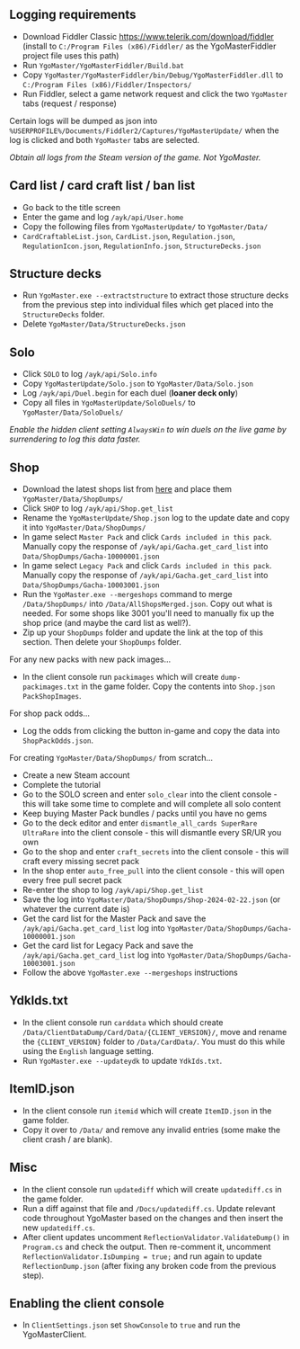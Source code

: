 ## Logging requirements

- Download Fiddler Classic https://www.telerik.com/download/fiddler (install to `C:/Program Files (x86)/Fiddler/` as the YgoMasterFiddler project file uses this path)
- Run `YgoMaster/YgoMasterFiddler/Build.bat`
- Copy `YgoMaster/YgoMasterFiddler/bin/Debug/YgoMasterFiddler.dll` to `C:/Program Files (x86)/Fiddler/Inspectors/`
- Run Fiddler, select a game network request and click the two `YgoMaster` tabs (request / response)

Certain logs will be dumped as json into `%USERPROFILE%/Documents/Fiddler2/Captures/YgoMasterUpdate/` when the log is clicked and both `YgoMaster` tabs are selected.

*Obtain all logs from the Steam version of the game. Not YgoMaster.*

## Card list / card craft list / ban list

- Go back to the title screen
- Enter the game and log `/ayk/api/User.home`
- Copy the following files from `YgoMasterUpdate/` to `YgoMaster/Data/`
- `CardCraftableList.json`, `CardList.json`, `Regulation.json`, `RegulationIcon.json`, `RegulationInfo.json`, `StructureDecks.json`

## Structure decks

- Run `YgoMaster.exe --extractstructure` to extract those structure decks from the previous step into individual files which get placed into the `StructureDecks` folder.
- Delete `YgoMaster/Data/StructureDecks.json`

## Solo

- Click `SOLO` to log `/ayk/api/Solo.info`
- Copy `YgoMasterUpdate/Solo.json` to `YgoMaster/Data/Solo.json`
- Log `/ayk/api/Duel.begin` for each duel (**loaner deck only**)
- Copy all files in `YgoMasterUpdate/SoloDuels/` to `YgoMaster/Data/SoloDuels/`

*Enable the hidden client setting `AlwaysWin` to win duels on the live game by surrendering to log this data faster.*

## Shop

- Download the latest shops list from [here](https://github.com/pixeltris/YgoMaster/issues/129) and place them `YgoMaster/Data/ShopDumps/`
- Click `SHOP` to log `/ayk/api/Shop.get_list`
- Rename the `YgoMasterUpdate/Shop.json` log to the update date and copy it into `YgoMaster/Data/ShopDumps/`
- In game select `Master Pack` and click `Cards included in this pack`. Manually copy the response of `/ayk/api/Gacha.get_card_list` into `Data/ShopDumps/Gacha-10000001.json`
- In game select `Legacy Pack` and click `Cards included in this pack`. Manually copy the response of `/ayk/api/Gacha.get_card_list` into `Data/ShopDumps/Gacha-10003001.json`
- Run the `YgoMaster.exe --mergeshops` command to merge `/Data/ShopDumps/` into `/Data/AllShopsMerged.json`. Copy out what is needed. For some shops like 3001 you'll need to manually fix up the shop price (and maybe the card list as well?).
- Zip up your `ShopDumps` folder and update the link at the top of this section. Then delete your `ShopDumps` folder.

For any new packs with new pack images...

- In the client console run `packimages` which will create `dump-packimages.txt` in the game folder. Copy the contents into `Shop.json` `PackShopImages`.

For shop pack odds...

- Log the odds from clicking the button in-game and copy the data into `ShopPackOdds.json`.

For creating `YgoMaster/Data/ShopDumps/` from scratch...

- Create a new Steam account
- Complete the tutorial
- Go to the SOLO screen and enter `solo_clear` into the client console - this will take some time to complete and will complete all solo content
- Keep buying Master Pack bundles / packs until you have no gems
- Go to the deck editor and enter `dismantle_all_cards SuperRare UltraRare` into the client console - this will dismantle every SR/UR you own
- Go to the shop and enter `craft_secrets` into the client console - this will craft every missing secret pack
- In the shop enter `auto_free_pull` into the client console - this will open every free pull secret pack
- Re-enter the shop to log `/ayk/api/Shop.get_list`
- Save the log into `YgoMaster/Data/ShopDumps/Shop-2024-02-22.json` (or whatever the current date is)
- Get the card list for the Master Pack and save the `/ayk/api/Gacha.get_card_list` log into `YgoMaster/Data/ShopDumps/Gacha-10000001.json`
- Get the card list for Legacy Pack and save the `/ayk/api/Gacha.get_card_list` log into `YgoMaster/Data/ShopDumps/Gacha-10003001.json`
- Follow the above `YgoMaster.exe --mergeshops` instructions

## YdkIds.txt

- In the client console run `carddata` which should create `/Data/ClientDataDump/Card/Data/{CLIENT_VERSION}/`, move and rename the `{CLIENT_VERSION}` folder to `/Data/CardData/`. You must do this while using the `English` language setting.
- Run `YgoMaster.exe --updateydk` to update `YdkIds.txt`.

## ItemID.json

- In the client console run `itemid` which will create `ItemID.json` in the game folder.
- Copy it over to `/Data/` and remove any invalid entries (some make the client crash / are blank).

## Misc

- In the client console run `updatediff` which will create `updatediff.cs` in the game folder.
- Run a diff against that file and `/Docs/updatediff.cs`. Update relevant code throughout YgoMaster based on the changes and then insert the new `updatediff.cs`.
- After client updates uncomment `ReflectionValidator.ValidateDump()` in `Program.cs` and check the output. Then re-comment it, uncomment `ReflectionValidator.IsDumping = true;` and run again to update `ReflectionDump.json` (after fixing any broken code from the previous step).

## Enabling the client console

- In `ClientSettings.json` set `ShowConsole` to `true` and run the YgoMasterClient.